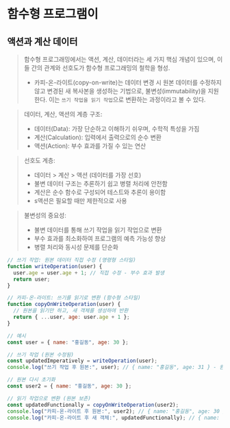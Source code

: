 # 함수형 프로그램이

## 액션과 계산 데이터

> 함수형 프로그래밍에서는 액션, 계산, 데이터라는 세 가지 핵심 개념이 있으며, 이들 간의 관계와 선호도가 함수형 프로그래밍의 철학을 형성.
>
> - 카피-온-라이트(copy-on-write)는 데이터 변경 시 원본 데이터를 수정하지 않고 변경된 새 복사본을 생성하는 기법으로, 불변성(immutability)을 지원한다. 이는 `쓰기 작업을 읽기 작업`으로 변환하는 과정이라고 볼 수 있다.

> 데이터, 계산, 액션의 계층 구조:
>
> - 데이터(Data): 가장 단순하고 이해하기 쉬우며, 수학적 특성을 가짐
> - 계산(Calculation): 입력에서 출력으로의 순수 변환
> - 액션(Action): 부수 효과를 가질 수 있는 연산

> 선호도 계층:
>
> - 데이터 > 계산 > 액션 (데이터를 가장 선호)
> - 불변 데이터 구조는 추론하기 쉽고 병렬 처리에 안전함
> - 계산은 순수 함수로 구성되어 테스트와 추론이 용이함
> - s액션은 필요할 때만 제한적으로 사용

> 불변성의 중요성:
>
> - 불변 데이터를 통해 쓰기 작업을 읽기 작업으로 변환
> - 부수 효과를 최소화하여 프로그램의 예측 가능성 향상
> - 병렬 처리와 동시성 문제를 단순화

```js
// 쓰기 작업: 원본 데이터 직접 수정 (명령형 스타일)
function writeOperation(user) {
  user.age = user.age + 1; // 직접 수정 - 부수 효과 발생
  return user;
}

// 카피-온-라이트: 쓰기를 읽기로 변환 (함수형 스타일)
function copyOnWriteOperation(user) {
  // 원본을 읽기만 하고, 새 객체를 생성하여 반환
  return { ...user, age: user.age + 1 };
}

// 예시
const user = { name: "홍길동", age: 30 };

// 쓰기 작업 (원본 수정됨)
const updatedImperatively = writeOperation(user);
console.log("쓰기 작업 후 원본:", user); // { name: "홍길동", age: 31 } - 원본이 변경됨

// 원본 다시 초기화
const user2 = { name: "홍길동", age: 30 };

// 읽기 작업으로 변환 (원본 보존)
const updatedFunctionally = copyOnWriteOperation(user2);
console.log("카피-온-라이트 후 원본:", user2); // { name: "홍길동", age: 30 } - 원본 유지
console.log("카피-온-라이트 후 새 객체:", updatedFunctionally); // { name: "홍길동", age: 31 }
```
